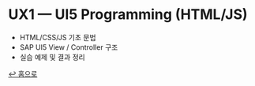 # UX1 — UI5 Programming (HTML/JS)

- HTML/CSS/JS 기초 문법
- SAP UI5 View / Controller 구조
- 실습 예제 및 결과 정리

[↩ 홈으로](./)
